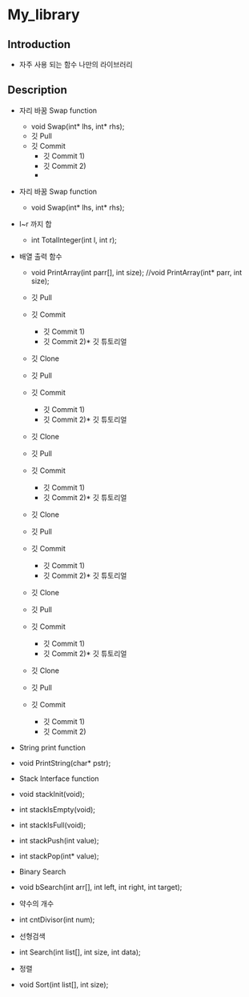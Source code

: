 # My_library

## Introduction
- 자주 사용 되는 함수 나만의 라이브러리

## Description

* 자리 바꿈 Swap function
  * void Swap(int* lhs, int* rhs);
  * 깃 Pull
  * 깃 Commit
    * 깃 Commit 1)
    * 깃 Commit 2)
    * 
* 자리 바꿈 Swap function
  * void Swap(int* lhs, int* rhs);

* l~r 까지 합 
  * int TotalInteger(int l, int r);

* 배열 출력 함수
  * void PrintArray(int parr[], int size); //void PrintArray(int* parr, int size);




  * 깃 Pull
  * 깃 Commit
    * 깃 Commit 1)
    * 깃 Commit 2)* 깃 튜토리얼
  * 깃 Clone
  * 깃 Pull
  * 깃 Commit
    * 깃 Commit 1)
    * 깃 Commit 2)* 깃 튜토리얼
  * 깃 Clone
  * 깃 Pull
  * 깃 Commit
    * 깃 Commit 1)
    * 깃 Commit 2)* 깃 튜토리얼
  * 깃 Clone
  * 깃 Pull
  * 깃 Commit
    * 깃 Commit 1)
    * 깃 Commit 2)* 깃 튜토리얼
  * 깃 Clone
  * 깃 Pull
  * 깃 Commit
    * 깃 Commit 1)
    * 깃 Commit 2)* 깃 튜토리얼
  * 깃 Clone
  * 깃 Pull
  * 깃 Commit
    * 깃 Commit 1)
    * 깃 Commit 2)




* String print function
 * void PrintString(char* pstr);

* Stack Interface function
 * void stackInit(void);
 * int stackIsEmpty(void);
 * int stackIsFull(void);
 * int stackPush(int value);
 * int stackPop(int* value);

* Binary Search
 * void bSearch(int arr[], int left, int right, int target);

* 약수의 개수
 * int cntDivisor(int num);
* 선형검색
 * int Search(int list[], int size, int data);
* 정렬 
 * void Sort(int list[], int size);
